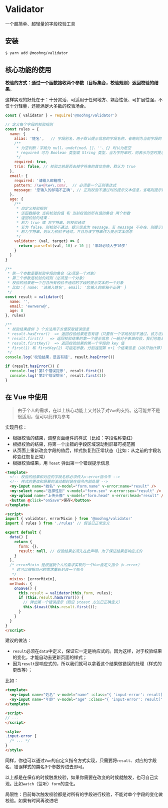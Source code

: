 # Validator

一个超简单、超轻量的字段校验工具

## 安装

```bash
$ yarn add @moohng/validator
```

## 核心功能的使用

**校验的方式：通过一个函数接收两个参数（目标集合，校验规则）返回校验的结果**。

这样实现的好处在于：十分灵活、可适用于任何地方、耦合性低、可扩展性强，不仅十分轻量，还能满足大多数的校验场合。

```js
const { validator } = require('@moohng/validator')

// 定义每个字段的校验规则
const rules = {
  name: {
    alias: '姓名',   // 字段别名，用于默认提示信息的字段名称，省略则为当前字段的 key
    /**
     * 为空判断：字段为 null、undefined、[]、''、{} 时认为是空
     * required 可为 Boolean 类型或 String 类型，当为字符串时，则表示为空时提示的文本信息，否则为默认提示信息
     */
    required: true,
    trim: false, // 校验之前是否去掉字符串的首位空格，默认为 true
  },
  email: {
    required: '请输入邮箱哦',
    pattern: /\w+@\w+\.com/,  // 必须是一个正则表达式
    message: '您输入的邮箱不正确', // 正则校验不通过时的提示文本信息，省略则提示默认信息
  },
  age: {
    /**
     * 自定义校验规则
     * 该函数接收 当前校验的值 和 当前校验的所有值的集合 两个参数
     * 返回校验的结果：
     * 若为 true 或 非字符串，则校验通过
     * 若为 false，则校验不通过，提示信息为 message，若 message 不存在，则提示默认信息
     * 若为字符串，则认为校验不通过，并且将该字符串作为提示文本信息
     */
    validator: (val, target) => {
      return parseInt(val, 10) > 10 || '年龄必须大于10岁'
    }
  }
}

/**
 * 第一个参数是要校验字段的集合（必须是一个对象）
 * 第二个参数是校验的规则（必须是一个对象）
 * 校验的结果是一个包含所有校验不通过的字段的提示文本的一个对象
 * 比如：{ name: '请输入姓名', email: '您输入的邮箱不正确' }
 */
const result = validator({
  name: '',
  email: 'ewrwerw@',
  age: 8
}, rules)

/**
 * 校验结果提供 3 个方法用于方便获取错误信息
 * result.hasError()  => 返回校验结果是否有错（只要有一个字段校验不通过，该方法返回 true）
 * result.first()   => 返回校验结果的第一个提示信息（一般对于表单校验，我们可能从上到下提示错误信息）
 * result.firstKey()  => 返回校验结果的第一个字段的 key 值
 * first(1) 和 firstKey(2) 可指定参数，分别返回第 n+1 个结果信息（从0开始计算）
 */
console.log('校验结果，是否有错', result.hasError())

if (result.hasError()) {
  console.log('第1个错误提示', result.first())
  console.log('第2个错误提示', result.first(1))
}
```

## 在 Vue 中使用

> 由于个人的需求，在以上核心功能上又封装了对`Vue`的支持。这可能并不是很适用，但可以此作为参考

实现目标：

- 根据校验的结果，调整页面组件的样式（比如：字段名称变红）
- 根据校验的结果，将第一个出错的字段区域滚动到屏幕可视范围
- 从页面上重新改变字段的值后，样式恢复到正常状态（比如：从之前的字段名称变红恢复正常）
- 根据校验结果，用 `Toast` 弹出第一个错误提示信息

```html
<template>
  <!-- 校验的结果和对应的字段名称必须传入v-error指令中 -->
  <!-- 样式的更改和屏幕的滚动都封装在指令内部处理 -->
  <my-input name="姓名" v-model="form.name" v-error:name="result" />
  <my-select name="选择性别" v-model="form.sex" v-error:sex="result" />
  <my-upload name="上传头像" v-model="form.head" v-error:head="result" />
  <button @click="onSave">保存</button>
</template>

<script>
import { validator, errorMixin } from '@moohng/validator'
import { rules } from './rules' // 假设已正常定义

export default {
  data() {
    return {
      form: {},
      result: null, // 校验结果必须先在此声明，为了保证结果是响应式的
    }
  },
  /* errorMixin 是根据我个人的需求实现的一个Vue自定义指令（v-error）
   * 这可以根据自己的需求重新封装一个指令
   */
  mixins: [errorMixin],
  methods: {
    onSave() {
      this.result = validator(this.form, rules);
      if (this.result.hasError()) {
        // 弹出第一个错误提示（假设 $toast 方法已正确定义）
        this.$toast(this.result.first());
      }
    }
  }
}
</script>
```

建议的做法：

- `result`必须在`data`中定义，保证它一定是响应式的。因为这样，对于校验结果的变化，才能自动去更新页面的样式；
- 因为`result`是响应式的，所以我们就可以拿着这个结果做错误的处理（样式的更改等）；

比如：

```html
<template>
  <my-input name="姓名" v-model="name" :class="{ 'input-error': result['name'] }">
  <my-input name="年龄" v-model="age" :class="{ 'input-error': result['age'] }">
</template>

<script>
// ...
</script>

<style>
.input-error {
  /* ... */
}
</style>
```

同样，你也可以通过`Vue`的自定义指令方式实现，只需要将`result`、对应的字段名、错误样式的类名3个参数传进去即可。

以上都是在保存的时候触发校验，如果你需要在改变的时候就触发，也可自己实现。比如`watch`（监听）`form`的变化。

局限性：目前每次触发校验都是对所有的字段进行校验，不能对单个字段的变化做校验。如果有时间再改进吧

